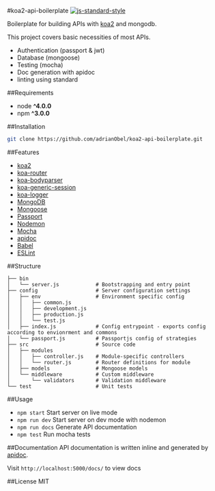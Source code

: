 #koa2-api-boilerplate
[![js-standard-style](https://img.shields.io/badge/code%20style-standard-brightgreen.svg)](http://standardjs.com)

Boilerplate for building APIs with [koa2](https://github.com/koajs/koa/tree/v2.x) and mongodb.

This project covers basic necessities of most APIs.
* Authentication (passport & jwt)
* Database (mongoose)
* Testing (mocha)
* Doc generation with apidoc
* linting using standard

##Requirements
* node __^4.0.0__
* npm __^3.0.0__

##Installation
```bash
git clone https://github.com/adrianObel/koa2-api-boilerplate.git
```

##Features
* [koa2](https://github.com/koajs/koa/tree/v2.x)
* [koa-router](https://github.com/alexmingoia/koa-router)
* [koa-bodyparser](https://github.com/koajs/bodyparser)
* [koa-generic-session](https://github.com/koajs/generic-session)
* [koa-logger](https://github.com/koajs/logger)
* [MongoDB](http://mongodb.org/)
* [Mongoose](http://mongoosejs.com/)
* [Passport](http://passportjs.org/)
* [Nodemon](http://nodemon.io/)
* [Mocha](https://mochajs.org/)
* [apidoc](http://apidocjs.com/)
* [Babel](https://github.com/babel/babel)
* [ESLint](http://eslint.org/)

##Structure
```
├── bin
│   └── server.js            # Bootstrapping and entry point
├── config                   # Server configuration settings
│   ├── env                  # Environment specific config
│   │   ├── common.js
│   │   ├── development.js
│   │   ├── production.js
│   │   └── test.js
│   ├── index.js             # Config entrypoint - exports config according to envionrment and commons
│   └── passport.js          # Passportjs config of strategies
├── src                      # Source code
│   ├── modules
│   │   ├── controller.js    # Module-specific controllers
│   │   └── router.js        # Router definitions for module
│   ├── models               # Mongoose models
│   └── middleware           # Custom middleware
│       └── validators       # Validation middleware
└── test                     # Unit tests
```

##Usage
* `npm start` Start server on live mode
* `npm run dev` Start server on dev mode with nodemon
* `npm run docs` Generate API documentation
* `npm test` Run mocha tests

##Documentation
API documentation is written inline and generated by [apidoc](http://apidocjs.com/).

Visit `http://localhost:5000/docs/` to view docs

##License
MIT
